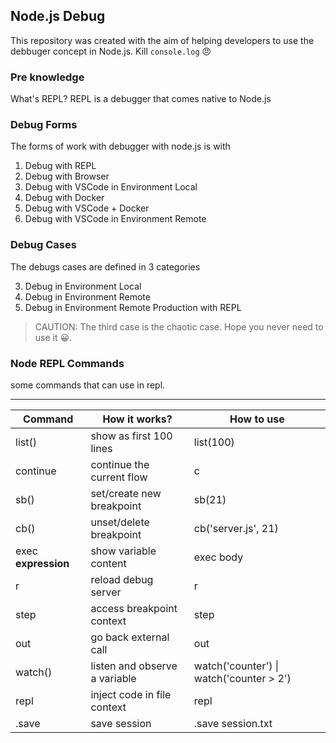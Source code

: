 ## Node.js Debug

This repository was created with the aim of helping developers to use the debbuger concept in Node.js.
Kill `console.log` 😠

### Pre knowledge

What's REPL?
REPL is a debugger that comes native to Node.js

### Debug Forms

The forms of work with debugger with node.js is with 

1. Debug with REPL
2. Debug with Browser
3. Debug with VSCode in Environment Local
4. Debug with Docker
5. Debug with VSCode + Docker
6. Debug with VSCode in Environment Remote

### Debug Cases

The debugs cases are defined in 3 categories

3. Debug in Environment Local
3. Debug in Environment Remote
3. Debug in Environment Remote Production with REPL

> CAUTION: The third case is the chaotic case. Hope you never need to use it 😀.

### Node REPL Commands

some commands that can use in repl.

------------------------------------------
<table>
  <thead>
    <th>Command</th>
    <th>How it works?</th>
    <th>How to use</th>
  </thead>

  <tbody>
    <tr>
      <td>list()</td>
      <td>show as first 100 lines</td>
      <td>list(100)</td>
    </tr>
    <tr>
      <td>continue</td>
      <td>continue the current flow</td>
      <td>c</td>
    </tr>
    <tr>
      <td>sb()</td>
      <td>set/create new breakpoint</td>
      <td>sb(21)</td>
    </tr>
    <tr>
      <td>cb()</td>
      <td>unset/delete breakpoint</td>
      <td>cb('server.js', 21)</td>
    </tr>
    <tr>
      <td>exec <strong>expression</strong></td>
      <td>show variable content</td>
      <td>exec body</td>
    </tr>
    <tr>
      <td>r</td>
      <td>reload debug server</td>
      <td>r</td>
    </tr>
    <tr>
      <td>step</td>
      <td>access breakpoint context</td>
      <td>step</td>
    </tr>
    <tr>
      <td>out</td>
      <td>go back external call</td>
      <td>out</td>
    </tr>
    <tr>
      <td>watch() </td>
      <td>listen and observe a variable</td>
      <td>watch('counter') | watch('counter > 2')</td>
    </tr>
    <tr>
      <td>repl</td>
      <td>inject code in file context</td>
      <td>repl</td>
    </tr>
    <tr>
      <td>.save</td>
      <td>save session</td>
      <td>.save session.txt</td>
    </tr>
  </tbody>
</table>

